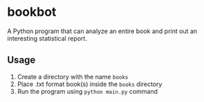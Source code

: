 # bookbot
A Python program that can analyze an entire book and print out an interesting statistical report.

## Usage

1. Create a directory with the name `books` 
2. Place .txt format book(s) inside the `books` directory
3. Run the program using `python main.py` command
